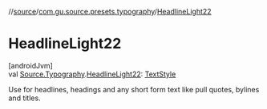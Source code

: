 //[source](../../index.md)/[com.gu.source.presets.typography](index.md)/[HeadlineLight22](-headline-light22.md)

# HeadlineLight22

[androidJvm]\
val [Source.Typography](../com.gu.source/-source/-typography/index.md).[HeadlineLight22](-headline-light22.md): [TextStyle](https://developer.android.com/reference/kotlin/androidx/compose/ui/text/TextStyle.html)

Use for headlines, headings and any short form text like pull quotes, bylines and titles.
